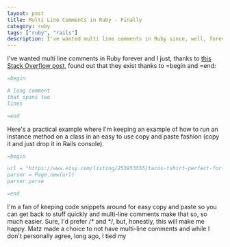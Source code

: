 ```yaml
---
layout: post
title: Multi Line Comments in Ruby - Finally
category: ruby
tags: ["ruby", "rails"]
description: I've wanted multi line comments in Ruby since, well, forever.  Sure this is /* and */ but it still works.
---
```


I've wanted multi line comments in Ruby forever and I just, thanks to [this Stack Overflow post](http://stackoverflow.com/questions/2989762/multi-line-comments-in-ruby), found out that they exist thanks to =begin and =end:

```ruby
=begin

A long comment
that spans two
lines

=end
```

Here's a practical example where I'm keeping an example of how to run an instance method on a class in an easy to use copy and paste fashion (copy it and just drop it in Rails console).

```ruby
=begin

url = "https://www.etsy.com/listing/253953555/tacos-tshirt-perfect-for-tacos-lover?ref=finds_l"
parser = Page.new(url)
parser.parse

=end
```

I'm a fan of keeping code snippets around for easy copy and paste so you can get back to stuff quickly and multi-line comments make that so, so much easier.  Sure, I'd prefer /* and */, but, honestly, this will make me happy.  Matz made a choice to not have multi-line comments and while I don't personally agree, long ago, I tied my 
